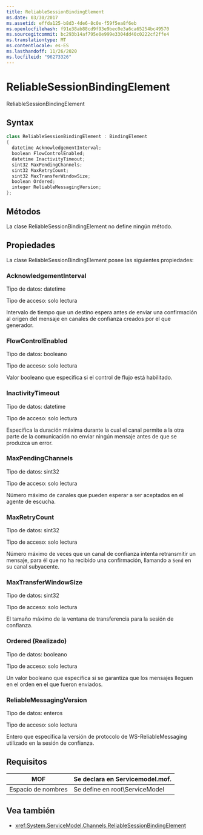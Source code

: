 ```yaml
---
title: ReliableSessionBindingElement
ms.date: 03/30/2017
ms.assetid: effda125-b8d3-4de6-8c0e-f59f5ea8f6eb
ms.openlocfilehash: f91e38ab88cd9f93e9bec0e3a6ca65254bc49570
ms.sourcegitcommit: bc293b14af795e0e999e3304dd40c0222cf2ffe4
ms.translationtype: MT
ms.contentlocale: es-ES
ms.lasthandoff: 11/26/2020
ms.locfileid: "96273326"
---
```

# <a name="reliablesessionbindingelement"></a>ReliableSessionBindingElement

ReliableSessionBindingElement  
  
## <a name="syntax"></a>Syntax  
  
```csharp
class ReliableSessionBindingElement : BindingElement  
{  
  datetime AcknowledgementInterval;  
  boolean FlowControlEnabled;  
  datetime InactivityTimeout;  
  sint32 MaxPendingChannels;  
  sint32 MaxRetryCount;  
  sint32 MaxTransferWindowSize;  
  boolean Ordered;  
  integer ReliableMessagingVersion;  
};  
```  
  
## <a name="methods"></a>Métodos  

 La clase ReliableSessionBindingElement no define ningún método.  
  
## <a name="properties"></a>Propiedades  

 La clase ReliableSessionBindingElement posee las siguientes propiedades:  
  
### <a name="acknowledgementinterval"></a>AcknowledgementInterval  

 Tipo de datos: datetime  
  
 Tipo de acceso: solo lectura  
  
 Intervalo de tiempo que un destino espera antes de enviar una confirmación al origen del mensaje en canales de confianza creados por el que generador.  
  
### <a name="flowcontrolenabled"></a>FlowControlEnabled  

 Tipo de datos: booleano  
  
 Tipo de acceso: solo lectura  
  
 Valor booleano que especifica si el control de flujo está habilitado.  
  
### <a name="inactivitytimeout"></a>InactivityTimeout  

 Tipo de datos: datetime  
  
 Tipo de acceso: solo lectura  
  
 Especifica la duración máxima durante la cual el canal permite a la otra parte de la comunicación no enviar ningún mensaje antes de que se produzca un error.  
  
### <a name="maxpendingchannels"></a>MaxPendingChannels  

 Tipo de datos: sint32  
  
 Tipo de acceso: solo lectura  
  
 Número máximo de canales que pueden esperar a ser aceptados en el agente de escucha.  
  
### <a name="maxretrycount"></a>MaxRetryCount  

 Tipo de datos: sint32  
  
 Tipo de acceso: solo lectura  
  
 Número máximo de veces que un canal de confianza intenta retransmitir un mensaje, para él que no ha recibido una confirmación, llamando a `Send` en su canal subyacente.  
  
### <a name="maxtransferwindowsize"></a>MaxTransferWindowSize  

 Tipo de datos: sint32  
  
 Tipo de acceso: solo lectura  
  
 El tamaño máximo de la ventana de transferencia para la sesión de confianza.  
  
### <a name="ordered"></a>Ordered (Realizado)  

 Tipo de datos: booleano  
  
 Tipo de acceso: solo lectura  
  
 Un valor booleano que especifica si se garantiza que los mensajes lleguen en el orden en el que fueron enviados.  
  
### <a name="reliablemessagingversion"></a>ReliableMessagingVersion  

 Tipo de datos: enteros  
  
 Tipo de acceso: solo lectura  
  
 Entero que especifica la versión de protocolo de WS-ReliableMessaging utilizado en la sesión de confianza.  
  
## <a name="requirements"></a>Requisitos  
  
|MOF|Se declara en Servicemodel.mof.|  
|---------|-----------------------------------|  
|Espacio de nombres|Se define en root\ServiceModel|  
  
## <a name="see-also"></a>Vea también

- <xref:System.ServiceModel.Channels.ReliableSessionBindingElement>
